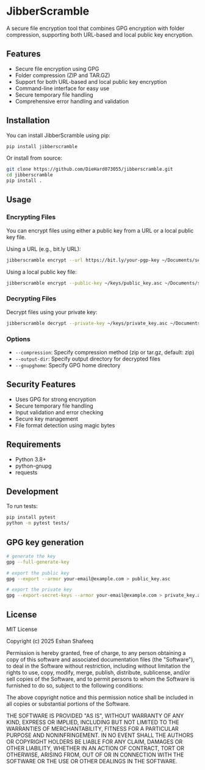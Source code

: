 # JibberScramble

A secure file encryption tool that combines GPG encryption with folder compression, supporting both URL-based and local public key encryption.

## Features

- Secure file encryption using GPG
- Folder compression (ZIP and TAR.GZ)
- Support for both URL-based and local public key encryption
- Command-line interface for easy use
- Secure temporary file handling
- Comprehensive error handling and validation

## Installation

You can install JibberScramble using pip:

```bash
pip install jibberscramble
```

Or install from source:

```bash
git clone https://github.com/DieHard073055/jibberscramble.git
cd jibberscramble
pip install .
```

## Usage

### Encrypting Files

You can encrypt files using either a public key from a URL or a local public key file.

Using a URL (e.g., bit.ly URL):

```bash
jibberscramble encrypt --url https://bit.ly/your-pgp-key ~/Documents/sensitive
```

Using a local public key file:

```bash
jibberscramble encrypt --public-key ~/keys/public_key.asc ~/Documents/sensitive
```

### Decrypting Files

Decrypt files using your private key:

```bash
jibberscramble decrypt --private-key ~/keys/private_key.asc ~/Documents/sensitive.zip.gpg
```

### Options

- `--compression`: Specify compression method (zip or tar.gz, default: zip)
- `--output-dir`: Specify output directory for decrypted files
- `--gnupghome`: Specify GPG home directory

## Security Features

- Uses GPG for strong encryption
- Secure temporary file handling
- Input validation and error checking
- Secure key management
- File format detection using magic bytes

## Requirements

- Python 3.8+
- python-gnupg
- requests

## Development

To run tests:

```bash
pip install pytest
python -m pytest tests/
```

## GPG key generation

```bash
# generate the key
gpg --full-generate-key

# export the public key
gpg --export --armor your-email@example.com > public_key.asc

# export the private key
gpg --export-secret-keys --armor your-email@example.com > private_key.asc
```

## License

MIT License

Copyright (c) 2025 Eshan Shafeeq

Permission is hereby granted, free of charge, to any person obtaining a copy
of this software and associated documentation files (the "Software"), to deal
in the Software without restriction, including without limitation the rights
to use, copy, modify, merge, publish, distribute, sublicense, and/or sell
copies of the Software, and to permit persons to whom the Software is
furnished to do so, subject to the following conditions:

The above copyright notice and this permission notice shall be included in all
copies or substantial portions of the Software.

THE SOFTWARE IS PROVIDED "AS IS", WITHOUT WARRANTY OF ANY KIND, EXPRESS OR
IMPLIED, INCLUDING BUT NOT LIMITED TO THE WARRANTIES OF MERCHANTABILITY,
FITNESS FOR A PARTICULAR PURPOSE AND NONINFRINGEMENT. IN NO EVENT SHALL THE
AUTHORS OR COPYRIGHT HOLDERS BE LIABLE FOR ANY CLAIM, DAMAGES OR OTHER
LIABILITY, WHETHER IN AN ACTION OF CONTRACT, TORT OR OTHERWISE, ARISING FROM,
OUT OF OR IN CONNECTION WITH THE SOFTWARE OR THE USE OR OTHER DEALINGS IN THE
SOFTWARE.
